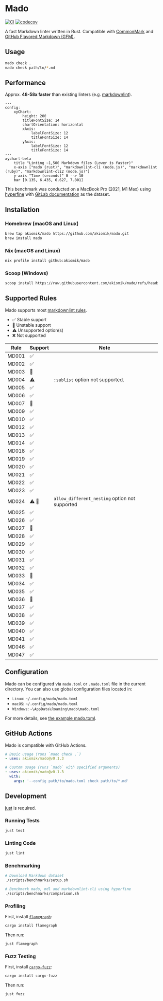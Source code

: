 # Mado

[![CI](https://github.com/akiomik/mado/actions/workflows/ci.yml/badge.svg)](https://github.com/akiomik/mado/actions/workflows/ci.yml)
[![codecov](https://codecov.io/github/akiomik/mado/graph/badge.svg?token=X9UW8G77E6)](https://codecov.io/github/akiomik/mado)

A fast Markdown linter written in Rust.
Compatible with [CommonMark](https://commonmark.org)
and [GitHub Flavored Markdown (GFM)](https://github.github.com/gfm/).

## Usage

```bash
mado check .
mado check path/to/*.md
```

## Performance

Approx. **48-58x faster** than existing linters
(e.g. [markdownlint](https://github.com/markdownlint/markdownlint)).

```mermaid
---
config:
    xyChart:
        height: 200
        titleFontSize: 14
        chartOrientation: horizontal
        xAxis:
            labelFontSize: 12
            titleFontSize: 14
        yAxis:
            labelFontSize: 12
            titleFontSize: 14
---
xychart-beta
    title "Linting ~1,500 Markdown files (Lower is faster)"
    x-axis ["mado (rust)", "markdownlint-cli (node.js)", "markdownlint (ruby)", "markdownlint-cli2 (node.js)"]
    y-axis "Time (seconds)" 0 --> 10
    bar [0.135, 6.435, 6.627, 7.801]
```

This benchmark was conducted on a MacBook Pro (2021, M1 Max)
using [hyperfine](https://github.com/sharkdp/hyperfine)
with [GitLab documentation](https://gitlab.com/gitlab-org/gitlab/-/tree/7d6a4025a0346f1f50d2825c85742e5a27b39a8b/doc)
as the dataset.

## Installation

### Homebrew (macOS and Linux)

```bash
brew tap akiomik/mado https://github.com/akiomik/mado.git
brew install mado
```

### Nix (macOS and Linux)

```bash
nix profile install github:akiomik/mado
```

### Scoop (Windows)

```bash
scoop install https://raw.githubusercontent.com/akiomik/mado/refs/heads/main/pkg/scoop/mado.json
```

## Supported Rules

Mado supports most [markdownlint rules](https://github.com/markdownlint/markdownlint/blob/main/docs/RULES.md).

* :white_check_mark: Stable support
* :hammer: Unstable support
* :warning: Unsupported option(s)
* :x: Not supported

| Rule  | Support            | Note                                           |
|-------|--------------------|------------------------------------------------|
| MD001 | :white_check_mark: |                                                |
| MD002 | :white_check_mark: |                                                |
| MD003 | :hammer:           |                                                |
| MD004 | :warning:          | `:sublist` option not supported.               |
| MD005 | :white_check_mark: |                                                |
| MD006 | :white_check_mark: |                                                |
| MD007 | :hammer:           |                                                |
| MD009 | :white_check_mark: |                                                |
| MD010 | :white_check_mark: |                                                |
| MD012 | :white_check_mark: |                                                |
| MD013 | :white_check_mark: |                                                |
| MD014 | :white_check_mark: |                                                |
| MD018 | :white_check_mark: |                                                |
| MD019 | :white_check_mark: |                                                |
| MD020 | :white_check_mark: |                                                |
| MD021 | :white_check_mark: |                                                |
| MD022 | :white_check_mark: |                                                |
| MD023 | :white_check_mark: |                                                |
| MD024 | :warning: :hammer: | `allow_different_nesting` option not supported |
| MD025 | :white_check_mark: |                                                |
| MD026 | :white_check_mark: |                                                |
| MD027 | :hammer:           |                                                |
| MD028 | :white_check_mark: |                                                |
| MD029 | :white_check_mark: |                                                |
| MD030 | :white_check_mark: |                                                |
| MD031 | :white_check_mark: |                                                |
| MD032 | :white_check_mark: |                                                |
| MD033 | :hammer:           |                                                |
| MD034 | :white_check_mark: |                                                |
| MD035 | :white_check_mark: |                                                |
| MD036 | :hammer:           |                                                |
| MD037 | :white_check_mark: |                                                |
| MD038 | :white_check_mark: |                                                |
| MD039 | :white_check_mark: |                                                |
| MD040 | :white_check_mark: |                                                |
| MD041 | :white_check_mark: |                                                |
| MD046 | :white_check_mark: |                                                |
| MD047 | :white_check_mark: |                                                |

## Configuration

Mado can be configured via `mado.toml` or `.mado.toml` file in the current directory.
You can also use global configuration files located in:

* `Linux`: `~/.config/mado/mado.toml`
* `macOS`: `~/.config/mado/mado.toml`
* `Windows`: `~\AppData\Roaming\mado\mado.toml`

For more details, see [the example mado.toml](https://github.com/akiomik/mado/blob/main/mado.toml).

## GitHub Actions

Mado is compatible with GitHub Actions.

```yaml
# Basic usage (runs `mado check .`)
- uses: akiomik/mado@v0.1.3

# Custom usage (runs `mado` with specified arguments)
- uses: akiomik/mado@v0.1.3
  with:
    args: '--config path/to/mado.toml check path/to/*.md'
```

## Development

[just](https://github.com/casey/just/tree/master) is required.

### Running Tests

```bash
just test
```

### Linting Code

```bash
just lint
```

### Benchmarking

```bash
# Download Markdown dataset
./scripts/benchmarks/setup.sh

# Benchmark mado, mdl and markdownlint-cli using hyperfine
./scripts/benchmarks/comparison.sh
```

### Profiling

First, install [`flamegraph`](https://github.com/flamegraph-rs/flamegraph):

```bash
cargo install flamegraph
```

Then run:

```bash
just flamegraph
```

### Fuzz Testing

First, install [`cargo-fuzz`](https://github.com/rust-fuzz/cargo-fuzz):

```bash
cargo install cargo-fuzz
```

Then run:

```bash
just fuzz
```
